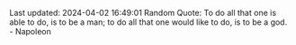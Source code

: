 Last updated: 2024-04-02 16:49:01
Random Quote: To do all that one is able to do, is to be a man; to do all that one would like to do, is to be a god. - Napoleon